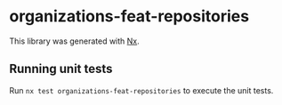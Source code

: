 # organizations-feat-repositories

This library was generated with [Nx](https://nx.dev).

## Running unit tests

Run `nx test organizations-feat-repositories` to execute the unit tests.
